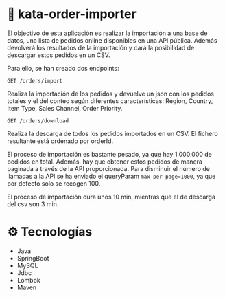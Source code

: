 # 🛒 kata-order-importer
El objectivo de esta aplicación es realizar la importación a una base de datos, una lista de pedidos online disponibles en una API pública.
Además devolverá los resultados de la importación y dará la posibilidad de descargar estos pedidos en un CSV.

Para ello, se han creado dos endpoints:

`GET /orders/import`

Realiza la importación de los pedidos y devuelve un json con los pedidos totales y el del conteo según diferentes características: Region, Country, Item Type, Sales Channel, Order Priority.

`GET /orders/download`

Realiza la descarga de todos los pedidos importados en un CSV. El fichero resultante está ordenado por orderId.

El proceso de importación es bastante pesado, ya que hay 1.000.000 de pedidos en total. Además, hay que obtener estos pedidos de manera paginada a través de la API proporcionada.
Para disminuir el número de llamadas a la API se ha enviado el queryParam `max-per-page=1000`, ya que por defecto solo se recogen 100.

El proceso de importación dura unos 10 min, mientras que el de descarga del csv son 3 min.

# ⚙ Tecnologías
- Java
- SpringBoot
- MySQL
- Jdbc
- Lombok
- Maven
